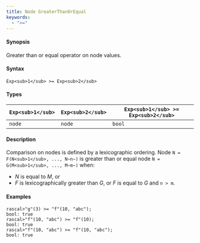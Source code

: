 ```yaml
---
title: Node GreaterThanOrEqual
keywords:
  - ">="
---
```


#### Synopsis

Greater than or equal operator on node values.

#### Syntax

`Exp<sub>1</sub> >= Exp<sub>2</sub>`

#### Types

| `Exp<sub>1</sub>` |  `Exp<sub>2</sub>` | `Exp<sub>1</sub> >= Exp<sub>2</sub>`  |
| --- | --- | --- |
| `node`    |  `node`    | `bool`                |


#### Description

Comparison on nodes is defined by a lexicographic ordering. Node `N = F(N<sub>1</sub>, ..., N~n~)` is greater than or equal node 
`N = G(M<sub>1</sub>, ..., M~m~)` when:
*  _N_ is equal to _M_, or
*  _F_ is lexicographically greater than _G_, or _F_ is equal to _G_ and `n > m`.

#### Examples


```rascal-shell
rascal>"g"(3) >= "f"(10, "abc");
bool: true
rascal>"f"(10, "abc") >= "f"(10);
bool: true
rascal>"f"(10, "abc") >= "f"(10, "abc");
bool: true
```


